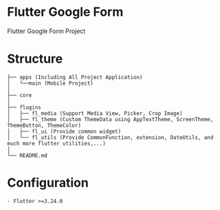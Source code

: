 # Flutter Google Form
   Flutter Google Form Project

# Structure

```
├── apps (Including All Project Application)
│   └──main (Mobile Project)
│
├── core
│
├── flugins
│   ├── fl_media (Support Media View, Picker, Crop Image)
│   ├── fl_theme (Custom ThemeData using AppTextTheme, ScreenTheme, ThemeButton, ThemeColor)
│   ├── fl_ui (Provide common widget)
│   └── fl_utils (Provide CommonFunction, extension, DateUtils, and much more flutter utilities,...)
│
└── README.md
```

# Configuration

```
- Flutter >=3.24.0
```